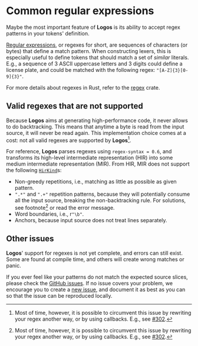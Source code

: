 # Common regular expressions

Maybe the most important feature of **Logos** is its ability to accept
regex patterns in your tokens' definition.

[Regular expressions](https://en.wikipedia.org/wiki/Regular_expression),
or regexes for short, are sequences of characters (or bytes) that define a match
pattern. When constructing lexers, this is especially useful to define tokens
that should match a set of *similar* literals. E.g., a sequence of
3 ASCII uppercase letters and 3 digits could define a license plate,
and could be matched with the following regex: `"[A-Z]{3}[0-9]{3}"`.

For more details about regexes in Rust, refer to the
[regex](https://crates.io/crates/regex) crate.

## Valid regexes that are not supported

Because **Logos** aims at generating high-performance code, it never allows to
do backtracking. This means that anytime a byte is read from the input source,
it will never be read again. This implementation choice comes at a cost: not
all valid regexes are supported by **Logos**[^1].

For reference, **Logos** parses regexes using `regex-syntax = 0.6`, and
transforms its high-level intermediate representation (HIR) into some
medium intermediate representation (MIR). From HIR, MIR does not support
the following
[`HirKind`](https://docs.rs/regex-syntax/0.6.0/regex_syntax/hir/enum.HirKind.html)s:

+ Non-greedy repetitions, i.e., matching as little as possible as given pattern.
+ `".*"` and `".+"` repetition patterns, because they will potentially consume
  all the input source, breaking the non-backtracking rule.
  For solutions, see footnote[^1] or read the error message.
+ Word boundaries, i.e., r`"\b"`.
+ Anchors, because input source does not treat lines separately.

[^1]: Most of time, however, it is possible to circumvent this issue by
rewriting your regex another way, or by using callbacks.
E.g., see
[#302](https://github.com/maciejhirsz/logos/issues/302#issuecomment-1521342541).

## Other issues

**Logos**' support for regexes is not yet complete, and errors can still exist.
Some are found at compile time, and others will create wrong matches or panic.

If you ever feel like your patterns do not match the expected source slices,
please check the
[GitHub issues](https://github.com/maciejhirsz/logos/issues?q=is%3Aissue).
If no issue covers your problem, we encourage
you to create a
[new issue](https://github.com/maciejhirsz/logos/issues/new),
and document it as best as you can so that the issue
can be reproduced locally.
